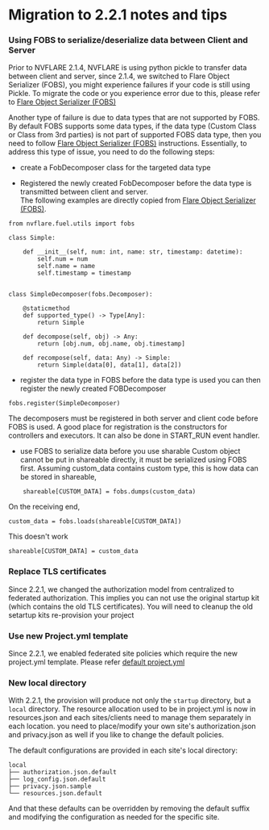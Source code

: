 

# Migration to 2.2.1 notes and tips


### Using FOBS to serialize/deserialize data between Client and Server

Prior to NVFLARE 2.1.4, NVFLARE is using python pickle to transfer data between client and server, since 2.1.4, 
we switched to Flare Object Serializer (FOBS), you might experience failures if your code is still using Pickle. 
To migrate the code or you experience error due to this, please refer to [Flare Object Serializer (FOBS)](https://github.com/NVIDIA/NVFlare/tree/main/nvflare/fuel/utils/fobs/README.rst)

Another type of failure is due to data types that are not supported by FOBS. By default FOBS supports some data types, if the data type (Custom Class or Class from 3rd parties)
is not part of supported FOBS data type, then you need to follow [Flare Object Serializer (FOBS)](https://github.com/NVIDIA/NVFlare/tree/main/nvflare/fuel/utils/fobs/README.rst) instructions.
Essentially, to address this type of issue, you need to do the following steps: 
* create a FobDecomposer class for the targeted data type

* Registered the newly created FobDecomposer before the data type is transmitted between client and server.  
The following examples are directly copied from [Flare Object Serializer (FOBS)](https://github.com/NVIDIA/NVFlare/tree/main/nvflare/fuel/utils/fobs/README.rst).
```
from nvflare.fuel.utils import fobs

class Simple:

    def __init__(self, num: int, name: str, timestamp: datetime):
        self.num = num
        self.name = name
        self.timestamp = timestamp


class SimpleDecomposer(fobs.Decomposer):

    @staticmethod
    def supported_type() -> Type[Any]:
        return Simple

    def decompose(self, obj) -> Any:
        return [obj.num, obj.name, obj.timestamp]

    def recompose(self, data: Any) -> Simple:
        return Simple(data[0], data[1], data[2])

```
* register the data type in FOBS before the data type is used
  you can then register the newly created FOBDecomposer
```
fobs.register(SimpleDecomposer)
```
  The decomposers must be registered in both server and client code before FOBS is used. 
  A good place for registration is the constructors for controllers and executors. It can also be done in START_RUN event handler.

* use FOBS to serialize data before you use sharable
  Custom object cannot be put in shareable directly, it must be serialized using FOBS first. Assuming custom_data contains custom type, this is how data can be stored in shareable,
```
    shareable[CUSTOM_DATA] = fobs.dumps(custom_data)
```
  On the receiving end,

```
custom_data = fobs.loads(shareable[CUSTOM_DATA])
```

This doesn't work
```
shareable[CUSTOM_DATA] = custom_data
```


### Replace TLS certificates

Since 2.2.1, we changed the authorization model from centralized to federated authorization. This implies you can not 
use the original startup kit (which contains the old TLS certificates). You will need to cleanup the old setartup kits
re-provision your project

### Use new Project.yml template

Since 2.2.1, we enabled federated site policies which require the new project.yml template. Please refer [default project.yml](https://nvflare.readthedocs.io/en/main/programming_guide/provisioning_system.html#default-project-yml-file)  

### New local directory
With 2.2.1, the provision will produce not only the ```startup``` directory, but a ```local``` directory. 
The resource allocation used to be in project.yml is now in resources.json and each sites/clients need to manage them separately in each location. 
you need to place/modify your own site's authorization.json and privacy.json as well if you like to change the default policies. 

The default configurations are provided in each site's local directory:
```
local
├── authorization.json.default
├── log_config.json.default
├── privacy.json.sample
└── resources.json.default
```
And that these defaults can be overridden by removing the default suffix and modifying the configuration as needed for the specific site.

 